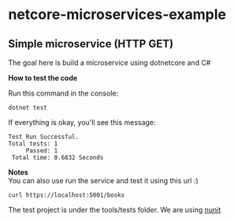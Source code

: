 # netcore-microservices-example
Simple microservice (HTTP GET)
---
The goal here is build a microservice using dotnetcore and C#

**How to test the code** </br>

Run this command in the console:
```
dotnet test
```

If everything is okay, you'll see this message:
```
Test Run Successful.
Total tests: 1
     Passed: 1
 Total time: 0.6832 Seconds
```

**Notes** </br>
You can also use run the service and test it using this url :)

```
curl https://localhost:5001/books
```

The test project is under the tools/tests folder. We are using [nunit](https://nunit.org/)